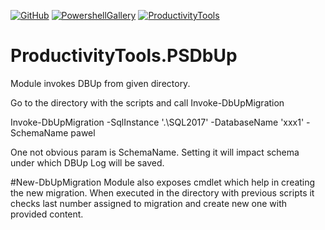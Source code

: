 ﻿[![GitHub](http://cdn.productivitytools.tech/Github40px.png)](https://github.com/pwujczyk/ProductivityTools.PSDbUp)
[![PowershellGallery](http://cdn.productivitytools.tech/Powershell40px.png)](https://www.powershellgallery.com/packages/ProductivityTools.PSDbUp/)
[![ProductivityTools](http://cdn.productivitytools.tech/Blog40px.png)](http://www.productivitytools.tech/psdbup/)

# ProductivityTools.PSDbUp

Module invokes DBUp from given directory.

Go to the directory with the scripts and call  Invoke-DbUpMigration

Invoke-DbUpMigration -SqlInstance '.\SQL2017' -DatabaseName 'xxx1' -SchemaName pawel

One not obvious param is SchemaName. Setting it will impact schema under which DBUp Log will be saved.

#New-DbUpMigration
Module also exposes cmdlet which help in creating the new migration. When executed in the directory with previous scripts it checks last number assigned to migration and create new one with provided content.

